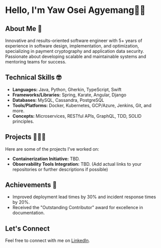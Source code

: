 # Hello, I'm Yaw Osei Agyemang👋🏽

## About Me 🔨
Innovative and results-oriented software engineer with 5+ years of experience in software design, implementation, and optimization, specializing in payment cryptography and application data security. Passionate about developing scalable and maintainable systems and mentoring teams for success.

## Technical Skills 🤓
- **Languages:** Java, Python, Gherkin, TypeScript, Swift
- **Frameworks/Libraries:** Spring, Karate, Angular, Django
- **Databases:** MySQL, Cassandra, PostgreSQL
- **Tools/Platforms:** Docker, Kubernetes, GCP/Azure, Jenkins, Git, and more.
- **Concepts:** Microservices, RESTful APIs, GraphQL, TDD, SOLID principles.

## Projects 👨🏾‍💻
Here are some of the projects I've worked on:
- **Containerization Initiative:** TBD.
- **Observability Tools Integration:** TBD.
(Add actual links to your repositories or further descriptions if possible)

## Achievements 🏅
- Improved deployment lead times by 30% and incident response times by 20%.
- Received the "Outstanding Contributor" award for excellence in documentation.

## Let's Connect
Feel free to connect with me on [LinkedIn]([Your_LinkedIn_Profile](https://www.linkedin.com/in/yaw-a-78561a116/)https://www.linkedin.com/in/yaw-a-78561a116/).
